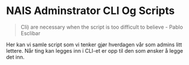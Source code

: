 # NAIS Adminstrator CLI Og Scripts

> Cli) are necessary when the script is too difficult to believe - Pablo Esclibar

Her kan vi samle script som vi tenker gjør hverdagen vår som admins litt lettere.
Når ting kan legges inn i CLI-et er opp til den som ønsker å legge det inn.
